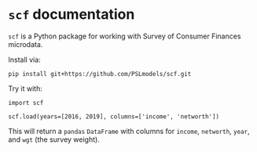 # `scf` documentation

`scf` is a Python package for working with Survey of Consumer Finances microdata.

Install via:

```
pip install git+https://github.com/PSLmodels/scf.git
```

Try it with:
```
import scf

scf.load(years=[2016, 2019], columns=['income', 'networth'])
```

This will return a `pandas` `DataFrame` with columns for
`income`, `networth`, `year`, and `wgt` (the survey weight).

